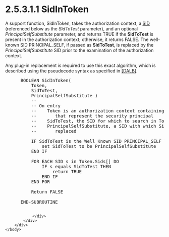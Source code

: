 <html dir="LTR" xmlns:mshelp="http://msdn.microsoft.com/mshelp" xmlns:ddue="http://ddue.schemas.microsoft.com/authoring/2003/5" xmlns:xlink="http://www.w3.org/1999/xlink" xmlns:tool="http://www.microsoft.com/tooltip">
    <head>
        <meta http-equiv="Content-Type" content="text/html; CHARSET=utf-8"></meta>
        <meta name="save" content="history"></meta>
        <title>2.5.3.1.1 SidInToken</title>
        <xml>
            <mshelp:toctitle title="2.5.3.1.1 SidInToken"></mshelp:toctitle>
            <mshelp:rltitle title="[MS-DTYP]: SidInToken"></mshelp:rltitle>
            <mshelp:keyword index="A" term="fbd644b3-0bce-49f0-9cab-9b814147a9d2"></mshelp:keyword>
            <mshelp:attr name="DCSext.ContentType" value="open specification"></mshelp:attr>
            <mshelp:attr name="AssetID" value="fbd644b3-0bce-49f0-9cab-9b814147a9d2"></mshelp:attr>
            <mshelp:attr name="TopicType" value="kbRef"></mshelp:attr>
            <mshelp:attr name="DCSext.Title" value="[MS-DTYP]: SidInToken" />
        </xml>
    </head>
    <body>
        <div id="header">
            <h1 class="heading">2.5.3.1.1 SidInToken</h1>
        </div>
        <div id="mainSection">
            <div id="mainBody">
                <div id="allHistory" class="saveHistory"></div>
                <div id="sectionSection0" class="section" name="collapseableSection">
                    

<p>A support function, SidInToken, takes the authorization
context, a <a href="78eb9013-1c3a-4970-ad1f-2b1dad588a25.html">SID</a> (referenced
below as the <i>SidToTest</i> parameter), and an optional <i>PrincipalSelfSubstitute</i>
parameter, and returns TRUE if the <b>SidToTest</b> is present in the
authorization context; otherwise, it returns FALSE. The well-known SID
PRINCIPAL_SELF, if passed as <b>SidToTest</b>, is replaced by the <i>PrincipalSelfSubstitute</i>
SID prior to the examination of the authorization context.</p>

<p>Any plug-in replacement is required to use this exact
algorithm, which is described using the pseudocode syntax as specified in <a href="https://go.microsoft.com/fwlink/?LinkId=89842">[DALB]</a>.</p>

<dl>
<dd>
<div><pre> BOOLEAN SidInToken( 
     Token, 
     SidToTest, 
     PrincipalSelfSubstitute )
     --
     -- On entry
     --    Token is an authorization context containing all SIDs
     --       that represent the security principal
     --    SidToTest, the SID for which to search in Token
     --    PrincipalSelfSubstitute, a SID with which SidToTest may be
     --       replaced
  
     IF SidToTest is the Well Known SID PRINCIPAL_SELF THEN
         set SidToTest to be PrincipalSelfSubstitute
     END IF
  
     FOR EACH SID s in Token.Sids[] DO
         IF s equals SidToTest THEN
             return TRUE
         END IF
     END FOR
  
     Return FALSE
  
 END-SUBROUTINE
      
</pre></div>
</dd></dl>


                </div>
            </div>
        </div>
    </body>
</html>